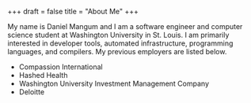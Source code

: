 +++
draft = false
title = "About Me"
+++

My name is Daniel Mangum and I am a software engineer and computer science student at Washington University in St. Louis. I am primarily interested in developer tools, automated infrastructure, programming languages, and compilers. My previous employers are listed below.

- Compassion International
- Hashed Health
- Washington University Investment Management Company
- Deloitte